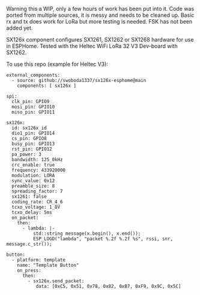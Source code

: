 Warning this a WIP, only a few hours of work has been put into it. Code was ported from multiple sources, it is messy and needs to be cleaned up. Basic rx and tx does work for LoRa but more testing is needed. FSK has not been added yet. 

SX126x component configures SX1261, SX1262 or SX1268 hardware for use in ESPHome. Tested with the Heltec WiFi LoRa 32 V3 Dev-board with SX1262.

To use this repo (example for Heltec V3):

	external_components:
	  - source: github://swoboda1337/sx126x-esphome@main
	    components: [ sx126x ]

	spi:
	  clk_pin: GPIO9
	  mosi_pin: GPIO10
	  miso_pin: GPIO11

	sx126x:
	  id: sx126x_id
	  dio1_pin: GPIO14
	  cs_pin: GPIO8
	  busy_pin: GPIO13
	  rst_pin: GPIO12
	  pa_power: 3
	  bandwidth: 125_0kHz
	  crc_enable: true
	  frequency: 433920000
	  modulation: LORA
	  sync_value: 0x12
	  preamble_size: 8
	  spreading_factor: 7
	  sx1261: false
	  coding_rate: CR_4_6
	  tcxo_voltage: 1_8V
	  tcxo_delay: 5ms
	  on_packet:
	    then:
	      - lambda: |-
	          std::string message(x.begin(), x.end());
	          ESP_LOGD("lambda", "packet %.2f %.2f %s", rssi, snr, message.c_str());

	button:
	  - platform: template
	    name: "Template Button"
	    on_press:
	      then:
	        - sx126x.send_packet:
	           data: [0xC5, 0x51, 0x78, 0x82, 0xB7, 0xF9, 0x9C, 0x5C]
